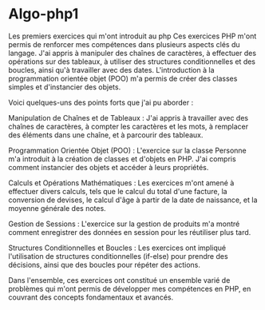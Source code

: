 # Algo-php1
Les premiers exercices qui m'ont introduit au php
Ces exercices PHP m'ont permis de renforcer mes compétences dans plusieurs aspects clés du langage. J'ai appris à manipuler des chaînes de caractères, à effectuer des opérations sur des tableaux, à utiliser des structures conditionnelles et des boucles, ainsi qu'à travailler avec des dates. L'introduction à la programmation orientée objet (POO) m'a permis de créer des classes simples et d'instancier des objets.

Voici quelques-uns des points forts que j'ai pu aborder :

Manipulation de Chaînes et de Tableaux : J'ai appris à travailler avec des chaînes de caractères, à compter les caractères et les mots, à remplacer des éléments dans une chaîne, et à parcourir des tableaux.

Programmation Orientée Objet (POO) : L'exercice sur la classe Personne m'a introduit à la création de classes et d'objets en PHP. J'ai compris comment instancier des objets et accéder à leurs propriétés.

Calculs et Opérations Mathématiques : Les exercices m'ont amené à effectuer divers calculs, tels que le calcul du total d'une facture, la conversion de devises, le calcul d'âge à partir de la date de naissance, et la moyenne générale des notes.

Gestion de Sessions : L'exercice sur la gestion de produits m'a montré comment enregistrer des données en session pour les réutiliser plus tard.

Structures Conditionnelles et Boucles : Les exercices ont impliqué l'utilisation de structures conditionnelles (if-else) pour prendre des décisions, ainsi que des boucles pour répéter des actions.

Dans l'ensemble, ces exercices ont constitué un ensemble varié de problèmes qui m'ont permis de développer mes compétences en PHP, en couvrant des concepts fondamentaux et avancés.
